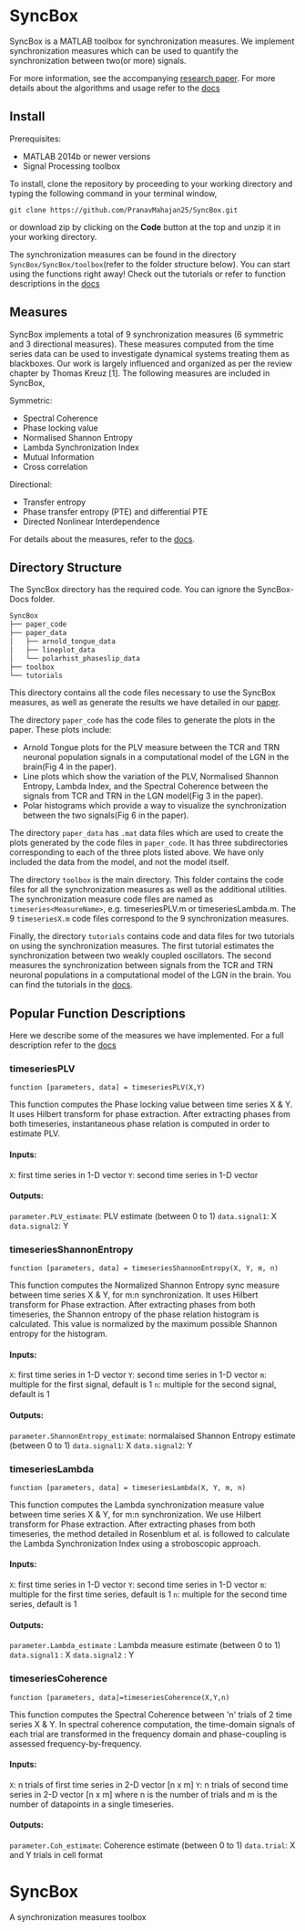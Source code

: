 # SyncBox 

SyncBox is a MATLAB toolbox for synchronization measures. We implement synchronization measures which can be used to quantify the synchronization between two(or more) signals.

For more information, see the accompanying [research paper](https://arxiv.org/abs/2012.06112).
For more details about the algorithms and usage refer to the [docs](https://pranavmahajan25.github.io/SyncBox/)

## Install

Prerequisites:
- MATLAB 2014b or newer versions
- Signal Processing toolbox

To install, clone the repository by proceeding to your working directory and typing the following command in your terminal window,

```git
git clone https://github.com/PranavMahajan25/SyncBox.git
```

or download zip by clicking on the **Code** button at the top and unzip it in your working directory.

The synchronization measures can be found in the directory `SyncBox/SyncBox/toolbox`(refer to the folder structure below). You can start using the functions right away! Check out the tutorials or refer to function descriptions in the [docs](https://pranavmahajan25.github.io/SyncBox/)

## Measures

SyncBox implements a total of 9 synchronization measures (6 symmetric and 3 directional measures). These measures computed from the time series data can be used to investigate dynamical systems treating them as blackboxes. Our work is largely influenced and organized as per the review chapter by Thomas Kreuz [1]. The following measures are included in SyncBox,

Symmetric:

- Spectral Coherence
- Phase locking value
- Normalised Shannon Entropy
- Lambda Synchronization Index
- Mutual Information
- Cross correlation

Directional:

- Transfer entropy
- Phase transfer entropy (PTE) and differential PTE
- Directed Nonlinear Interdependence

For details about the measures, refer to the [docs](https://pranavmahajan25.github.io/SyncBox/).

## Directory Structure	

The SyncBox directory has the required code. You can ignore the SyncBox-Docs folder.

```bash
SyncBox
├── paper_code
├── paper_data
│   ├── arnold_tongue_data
│   ├── lineplot_data
│   └── polarhist_phaseslip_data
├── toolbox
└── tutorials
```

This directory contains all the code files necessary to use the SyncBox measures, as well as generate the results we have detailed in our [paper](https://arxiv.org/abs/2012.06112).

The directory `paper_code` has the code files to generate the plots in the paper. These plots include:
- Arnold Tongue plots for the PLV measure between the TCR and TRN neuronal population signals in a computational model of the LGN in the brain(Fig 4 in the paper).
- Line plots which show the variation of the PLV, Normalised Shannon Entropy, Lambda Index, and the Spectral Coherence between the signals from TCR and TRN in the LGN model(Fig 3 in the paper).
- Polar histograms which provide a way to visualize the synchronization between the two signals(Fig 6 in the paper).

The directory `paper_data` has `.mat` data files which are used to create the plots generated by the code files in `paper_code`. It has three subdirectories corresponding to each of the three plots listed above. We have only included the data from the model, and not the model itself.

The directory `toolbox` is the main directory. This folder contains the code files for all the synchronization measures as well as the additional utilities. The synchronization measure code files are named as `timeseries<MeasureName>`, e.g. timeseriesPLV.m or timeseriesLambda.m. The 9 `timeseriesX.m` code files correspond to the 9 synchronization measures.

Finally, the directory `tutorials` contains code and data files for two tutorials on using the synchronization measures. The first tutorial estimates the synchronization between two weakly coupled oscillators. The second measures the synchronization between signals from the TCR and TRN neuronal populations in a computational model of the LGN in the brain. You can find the tutorials in the [docs](https://pranavmahajan25.github.io/SyncBox/).

## Popular Function Descriptions

Here we describe some of the measures we have implemented. For a full description refer to the [docs](https://pranavmahajan25.github.io/SyncBox/)

### timeseriesPLV

`function [parameters, data] = timeseriesPLV(X,Y)`

This function computes the Phase locking value between time series X & Y. It uses Hilbert transform for phase extraction. After extracting phases from both timeseries, instantaneous phase relation is computed in order to estimate PLV.

#### Inputs:
`X`: first time series in 1-D vector
`Y`: second time series in 1-D vector

#### Outputs:
`parameter.PLV_estimate`: PLV estimate (between 0 to 1)
`data.signal1`: X
`data.signal2`: Y

### timeseriesShannonEntropy

`function [parameters, data] = timeseriesShannonEntropy(X, Y, m, n)`

This function computes the Normalized Shannon Entropy sync measure between time series X & Y, for m:n synchronization. It uses Hilbert transform for Phase extraction. After extracting phases from both timeseries, the Shannon entropy of the phase relation histogram is calculated. This value is normalized by the maximum possible Shannon entropy for the histogram.

#### Inputs:

`X`: first time series in 1-D vector
`Y`: second time series in 1-D vector
`m`: multiple for the first signal, default is 1
`n`: multiple for the second signal, default is 1

#### Outputs:
`parameter.ShannonEntropy_estimate`: normalaised Shannon Entropy estimate (between 0 to 1)
`data.signal1`: X
`data.signal2`: Y

### timeseriesLambda

`function [parameters, data] = timeseriesLambda(X, Y, m, n)`

This function computes the Lambda synchronization measure value between time series X & Y, for m:n synchronization. We use Hilbert transform for Phase extraction. After extracting phases from both timeseries, the method detailed in Rosenblum et al. is followed to calculate the Lambda Synchronization Index using a stroboscopic approach.

#### Inputs:
`X`: first time series in 1-D vector
`Y`: second time series in 1-D vector
`m`: multiple for the first time series, default is 1
`n`: multiple for the second time series, default is 1

#### Outputs:

`parameter.Lambda_estimate` : Lambda measure estimate (between 0 to 1)
`data.signal1` : X
`data.signal2` : Y

### timeseriesCoherence

`function [parameters, data]=timeseriesCoherence(X,Y,n)`

This function computes the Spectral Coherence between 'n' trials of 
2 time series X & Y. In spectral coherence computation, the time-domain signals of each trial are transformed in the frequency domain
and phase-coupling is assessed frequency-by-frequency.

#### Inputs:
`X`: n trials of first time series in 2-D vector [n x m]
`Y`: n trials of second time series in 2-D vector [n x m] 
where n is the number of trials and m is the number of datapoints in a single timeseries.

#### Outputs:
`parameter.Coh_estimate`: Coherence estimate (between 0 to 1)
`data.trial`: X and Y trials in cell format 

# SyncBox
A synchronization measures toolbox
